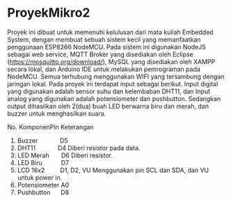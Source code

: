 # ProyekMikro2

Proyek ini dibuat untuk memenuhi kelulusan dari mata kuliah Embedded System, dengan membuat sebuah sistem kecil yang memanfaatkan penggunaan ESP8266 NodeMCU. Pada sistem ini digunakan NodeJS sebagai web service, MQTT Broker yang disediakan oleh Eclipse (https://mosquitto.org/download/), MySQL yang disediakan oleh XAMPP secara lokal, dan Arduino IDE untuk melakukan pemrograman pada NodeMCU. Semua terhubung menggunakan WIFI yang tersambung dengan jaringan lokal. Pada proyek ini terdapat input sebagai berikut. Input digital yang digunakan adalah sensor suhu dan kelembaban DHT11, dan Input analog yang digunakan adalah potensiometer dan pushbutton. Sedangkan output dihasilkan oleh 2(dua) buah LED berwarna biru dan merah, dan buzzer untuk menghasilkan suara.

No.	KomponenPin	Keterangan
1.	Buzzer&nbsp;&nbsp;&nbsp;&nbsp;&nbsp;&nbsp;&nbsp;&nbsp;&nbsp;&nbsp;&nbsp;&nbsp;&nbsp;D5	
2.	DHT11&nbsp;&nbsp;&nbsp;&nbsp;&nbsp;&nbsp;&nbsp;&nbsp;&nbsp;&nbsp;&nbsp;&nbsp;&nbsp;D4	Diberi resistor pada data.
3.	LED Merah&nbsp;&nbsp;&nbsp;&nbsp;&nbsp;&nbsp;&nbsp;D6	Diberi resistor.
3. 	LED Biru&nbsp;&nbsp;&nbsp;&nbsp;&nbsp;&nbsp;&nbsp;&nbsp;&nbsp;&nbsp;&nbsp;D7	
4.	LCD 16x2&nbsp;&nbsp;&nbsp;&nbsp;&nbsp;&nbsp;&nbsp;&nbsp;&nbsp;D1, D2, VU	Menggunakan pin SCL dan SDA, dan VU untuk power in.
5.	Potensiometer	A0	
6.	Pushbutton&nbsp;&nbsp;&nbsp;&nbsp;&nbsp;&nbsp;D8	
